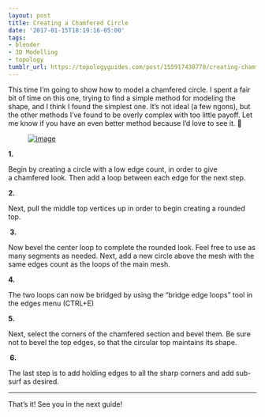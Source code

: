 ```yaml
---
layout: post
title: Creating a Chamfered Circle
date: '2017-01-15T18:19:16-05:00'
tags:
- blender
- 3D Modelling
- topology
tumblr_url: https://topologyguides.com/post/155917438770/creating-chamfered-circle
---
```

This time I’m going to show how to model a chamfered circle. I spent a fair bit of time on this one, trying to find a simple method for modeling the shape, and I think I found the simplest one. It’s not ideal (a few ngons), but the other methods I’ve found to be overly complex with too little payoff. Let me know if you have an even better method because I’d love to&nbsp;see it. 🙂

<figure data-orig-width="1000" data-orig-height="288" data-orig-src="https://i0.wp.com/topologyguides.com/wp-content/uploads/2017/01/untitled1-1.png?fit=1000%2C288" class="tmblr-full"><a href="https://i0.wp.com/topologyguides.com/wp-content/uploads/2017/01/untitled1-1.png" target="_blank"><img src="https://66.media.tumblr.com/9d896efe3d364b9aa36fd364c6f65fdd/tumblr_inline_ojugs4zs231tydm58_540.png" alt="image" data-orig-width="1000" data-orig-height="288" data-orig-src="https://i0.wp.com/topologyguides.com/wp-content/uploads/2017/01/untitled1-1.png?fit=1000%2C288"></a></figure>

**1.**

Begin by creating a circle with a low edge count, in order to give a&nbsp;chamfered look. Then add a loop between each edge for the next step.

**2.**

Next, pull the middle top vertices up in order to begin creating a rounded top.

**&nbsp;3.**

Now bevel the center loop to complete the rounded look. Feel free to use as many segments as needed. Next, add a new circle above the mesh with the same edges count as the loops of the main mesh.

**4.**

The two loops can now be bridged by using the “bridge edge loops” tool in the edges menu (CTRL+E)

**5.**

Next, select the corners of the chamfered section and bevel them. Be sure not to bevel the top edges, so that the circular top maintains its shape.

**&nbsp;6.**

The last step is to add holding edges to all the sharp corners and add sub-surf as desired.

* * *

That’s it! See you in the next guide!
